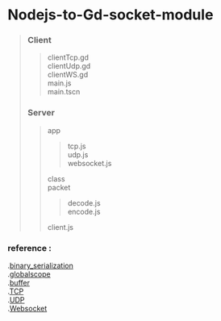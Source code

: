 # Nodejs-to-Gd-socket-module

> ### Client
> > clientTcp.gd	
> > clientUdp.gd	
> > clientWS.gd		
> > main.js		
> > main.tscn	
> ### Server
> > app
> > > tcp.js	
> > > udp.js	
> > > websocket.js	
> > 
> >	class	
> >	packet
> >	> decode.js		
> >	> encode.js		
> > 
> > client.js

### reference : 
.[binary_serialization](http://docs.godotengine.org/en/latest/tutorials/misc/binary_serialization_api.html)<br /> 
.[globalscope](https://docs.godotengine.org/en/3.1/classes/class_@globalscope.html) <br />
.[buffer](https://nodejs.org/dist/latest-v12.x/docs/api/buffer.html)  <br />
.[TCP](https://nodejs.org/dist/latest-v12.x/docs/api/net.html) <br />
.[UDP](https://nodejs.org/dist/latest-v12.x/docs/api/dgram.html) <br />
.[Websocket](https://www.npmjs.com/package/ws)
